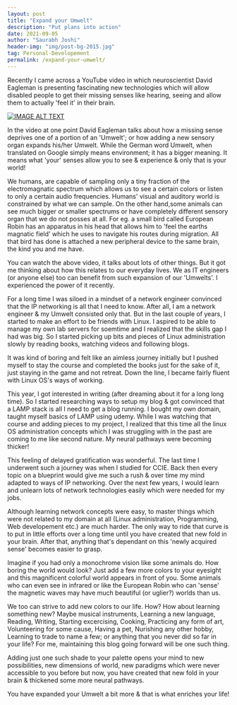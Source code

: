 ```yaml
---
layout: post
title: "Expand your Umwelt"
description: "Put plans into action"
date: 2021-09-05
author: "Saurabh Joshi"
header-img: "img/post-bg-2015.jpg"
tag: Personal-Developement
permalink: /expand-your-umwelt/
---
```

Recently I came across a YouTube video in which neuroscientist David Eagleman is presenting fascinating new technologies which will allow disabled people to get their missing senses like hearing, seeing and allow them to actually 'feel it' in their brain.

[![IMAGE ALT TEXT](http://img.youtube.com/vi/4c1lqFXHvqI/0.jpg)](http://www.youtube.com/watch?v=4c1lqFXHvqI "Video Title")

In the video at one point David Eagleman talks about how a missing sense deprives one of a portion of an 'Umwelt'; or how adding a new sensory organ expands his/her Umwelt. While the German word Umwelt, when translated on Google simply means environment; it has a bigger meaning. It means what 'your' senses allow you to see & experience & only that is your world!

We humans, are capable of sampling only a tiny fraction of the electromagnatic spectrum which allows us to see a certain colors or listen to only a certain audio frequencies. Humans' visual and auditory world is constrained by what we can sample. On the other hand,some animals can see much bigger or smaller spectrums or have completely different sensory organ that we do not posses at all. For eg. a small bird called European Robin has an apparatus in his head that allows him to 'feel the earths magnatic field' which he uses to navigate his routes during migration. All that bird has done is attached a new peripheral device to the same brain, the kind you and me have.

You can watch the above video, it talks about lots of other things. But it got me thinking about how this relates to our everyday lives. We as IT engineers (or anyone else) too can benefit from such expansion of our 'Umwelts'. I experienced the power of it recently.

For a long time I was siloed in a mindset of a network engineer convinced that the IP networking is all that I need to know. After all, I am a network engineer & my Umwelt consisted only that. But in the last couple of years, I started to make an effort to be friends with Linux. I aspired to be able to manage my own lab servers for soemtime and I realized that the skills gap I had was big. So I started picking up bits and pieces of Linux administration slowly by reading books, watching videos and following blogs.

It was kind of boring and felt like an aimless journey initially but I pushed myself to stay the course and completed the books just for the sake of it, just staying in the game and not retreat. Down the line, I became fairly fluent with Linux OS's ways of working.

This year, I got interested in writing (after dreaming about it for a long long time). So I started researching ways to setup my blog & got convinced that a LAMP stack is all I need to get a blog running. I bought my own domain, taught myself basics of LAMP using udemy. While I was watching that course and adding pieces to my project, I realized that this time all the linux OS administration concepts which I was struggling with in the past are coming to me like second nature. My neural pathways were becoming thicker! 

This feeling of delayed gratification was wonderful. The last time I underwent such a journey was when I studied for CCIE. Back then every topic on a blueprint would give me such a rush & over time my mind adapted to ways of IP networking. Over the next few years, I would learn and unlearn lots of network technologies easily which were needed for my jobs.

Although learning network concepts were easy, to master things which were not related to my domain at all (Linux administration, Programming, Web developement etc.) are much harder. The only way to ride that curve is to put in little efforts over a long time until you have created that new fold in your brain. After that, anything that's dependant on this 'newly acquired sense' becomes easier to grasp. 

Imagine if you had only a monochrome vision like some animals do. How boring the world would look? Just add a few more colors to your eyesight and this magnificent colorful world appears in front of you. Some animals who can even see in infrared or like the European Robin who can 'sense' the magnetic waves may have much beautiful (or uglier?) worlds than us. 

We too can strive to add new colors to our life. How? How about learning something new? Maybe musical instruments, Learning a new language, Reading, Writing, Starting excercising, Cooking, Practicing any form of art, Volunteering for some cause, Having a pet, Nurishing any other hobby, Learning to trade to name a few;  or anything that you never did so far in your life? For me, maintaining this blog going forward will be one such thing.

Adding just one such shade to your palette opens your mind to new possibilities, new dimensions of world, new paradigms which were never accessible to you before but now, you have created that new fold in your brain & thickened some more neural pathways. 

You have expanded your Umwelt a bit more & that is what enriches your life!

